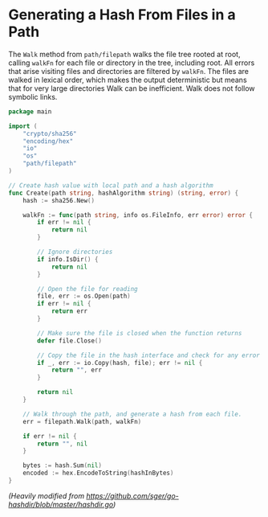 # Generating a Hash From Files in a Path

The `Walk` method from `path/filepath` walks the file tree rooted at root, calling `walkFn` for each file or directory in the tree, including root. All errors that arise visiting files and directories are filtered by `walkFn`. The files are walked in lexical order, which makes the output deterministic but means that for very large directories Walk can be inefficient. Walk does not follow symbolic links.

```go
package main

import (
    "crypto/sha256"
    "encoding/hex"
    "io"
    "os"
    "path/filepath"
)

// Create hash value with local path and a hash algorithm
func Create(path string, hashAlgorithm string) (string, error) {
    hash := sha256.New()

    walkFn := func(path string, info os.FileInfo, err error) error {
        if err != nil {
            return nil
        }

        // Ignore directories
        if info.IsDir() {
            return nil
        }

        // Open the file for reading
        file, err := os.Open(path)
        if err != nil {
            return err
        }

        // Make sure the file is closed when the function returns
        defer file.Close()

        // Copy the file in the hash interface and check for any error
        if _, err := io.Copy(hash, file); err != nil {
            return "", err
        }

        return nil
    }

    // Walk through the path, and generate a hash from each file.
    err = filepath.Walk(path, walkFn)

    if err != nil {
        return "", nil
    }

    bytes := hash.Sum(nil)
    encoded := hex.EncodeToString(hashInBytes)
}

```

_(Heavily modified from https://github.com/sger/go-hashdir/blob/master/hashdir.go)_